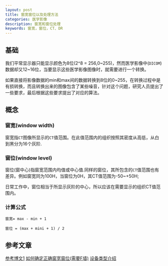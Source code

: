 ```yaml
---
layout: post
title: 窗宽窗位以及处理方法
categories: 医学影像
description: 窗宽和窗位处理
keywords: 窗宽，窗位，CT、DR
---
```


## 基础

我们平常显示器只能显示颜色为8位(2^8 = 256,0~255)，然而医学影像中(`DICOM`)数据却又12~16位，当要显示这些医学影像图像时，就需要进行一个转换。

如果直接将影像数据的min和max间的数据转换到8位的0~255，在转换过程中是有损转换，而且转换出来的图像包含了某些噪音，针对这个问题，研究人员提出了一些要求，最后根据这些要求提出了对应的算法。

## 概念

### 窗宽(window width)
窗宽指`CT`图像所显示的`CT`值范围。在此值范围内的组织按照其密度从高低，从白到黑分为16个灰阶.

### 窗位(window level)
窗位(窗中心)指窗宽范围内均值或中心值.同样的窗位，其所包含的`CT`值范围也有差异。例如窗宽同为100H，当窗位为0H，其CT值范围为-50~+50H;

日常工作中，窗位相当于所显示灰阶的中心，所以应该在需要显示的组织CT值范围内。

### 计算公式
```
窗宽= max - min + 1

窗位 = (max + mini + 1) / 2

```

## 参考文章
[参考博文1](http://blog.163.com/qimo601@126/blog/static/15822093201361211411428/)
[如何确定正确窗宽窗位(需要F墙)](http://www.yxppt.com/html/20151009114516.html)
[设备类型介绍](https://baijiahao.baidu.com/s?id=1568783528168795&wfr=spider&for=pc)